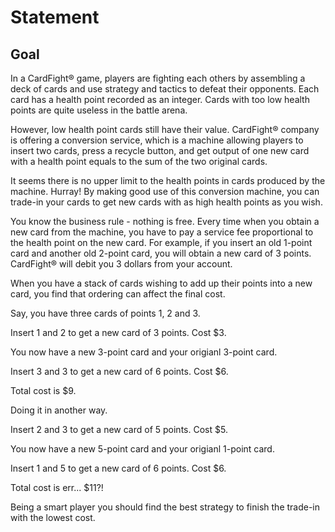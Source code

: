 # Statement
## Goal
In a CardFight® game, players are fighting each others by assembling a deck of cards and use strategy and tactics to defeat their opponents. Each card has a health point recorded as an integer. Cards with too low health points are quite useless in the battle arena.

However, low health point cards still have their value. CardFight® company is offering a conversion service, which is a machine allowing players to insert two cards, press a recycle button, and get output of one new card with a health point equals to the sum of the two original cards.

It seems there is no upper limit to the health points in cards produced by the machine. Hurray! By making good use of this conversion machine, you can trade-in your cards to get new cards with as high health points as you wish.

You know the business rule - nothing is free. Every time when you obtain a new card from the machine, you have to pay a service fee proportional to the health point on the new card. For example, if you insert an old 1-point card and another old 2-point card, you will obtain a new card of 3 points. CardFight® will debit you 3 dollars from your account.

When you have a stack of cards wishing to add up their points into a new card, you find that ordering can affect the final cost.

Say, you have three cards of points 1, 2 and 3.

Insert 1 and 2 to get a new card of 3 points. Cost $3.

You now have a new 3-point card and your origianl 3-point card.

Insert 3 and 3 to get a new card of 6 points. Cost $6.

Total cost is $9.


Doing it in another way.

Insert 2 and 3 to get a new card of 5 points. Cost $5.

You now have a new 5-point card and your origianl 1-point card.

Insert 1 and 5 to get a new card of 6 points. Cost $6.

Total cost is err... $11?!

Being a smart player you should find the best strategy to finish the trade-in with the lowest cost. 

